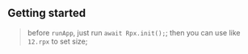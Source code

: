 ## Getting started

> before `runApp`, just run `await Rpx.init();`;
> then you can use like `12.rpx` to set size;
